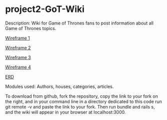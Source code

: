 # project2-GoT-Wiki
Description: Wiki for Game of Thrones fans to post information about all Game of Thrones topics.

[Wireframe 1](/images/wireframe_1.png/)

[Wireframe 2](/images/wireframe_2.png/)

[Wireframe 3](/images/wireframe_3.png/)

[Wireframe 4](/images/wireframe_4.png/)

[ERD](/images/ERD.png/)

Modules used:
Authors, houses, categories, articles.

To download from github, fork the repository, copy the link to your fork on the right, and in your command line in a directory dedicated to this code run git remote -v and paste the link to your fork. Then run bundle and rails s, and the wiki will appear in your browser at localhost:3000.
